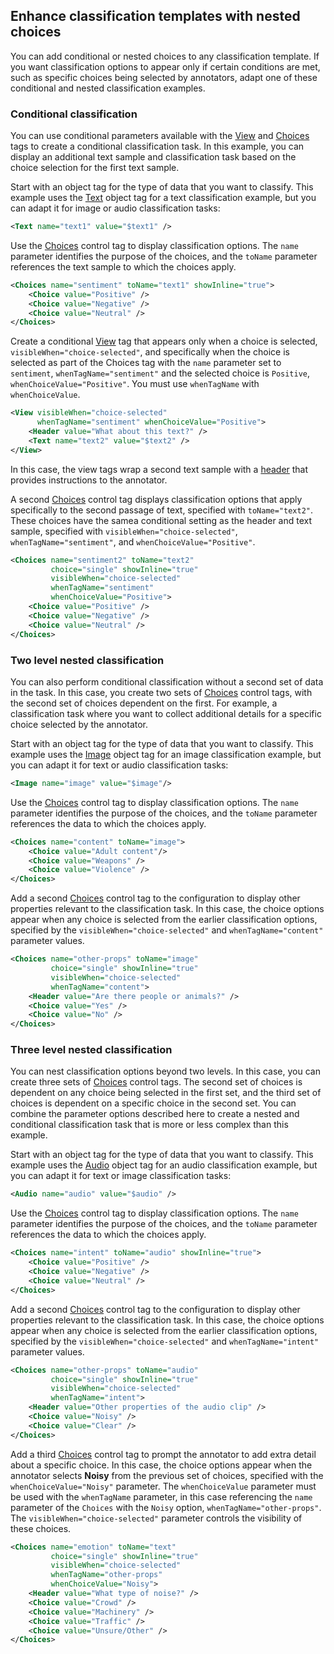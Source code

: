 ## Enhance classification templates with nested choices

You can add conditional or nested choices to any classification template. If you want classification options to appear only if certain conditions are met, such as specific choices being selected by annotators, adapt one of these conditional and nested classification examples. 

### Conditional classification

You can use conditional parameters available with the [View](/tags/view.html) and [Choices](/tags/choices.html) tags to create a conditional classification task. In this example, you can display an additional text sample and classification task based on the choice selection for the first text sample.

Start with an object tag for the type of data that you want to classify. This example uses the [Text](/tags/text.html) object tag for a text classification example, but you can adapt it for image or audio classification tasks:
```xml
<Text name="text1" value="$text1" />
```
Use the [Choices](/tags/choices.html) control tag to display classification options. The `name` parameter identifies the purpose of the choices, and the `toName` parameter references the text sample to which the choices apply. 
```xml
<Choices name="sentiment" toName="text1" showInline="true">
    <Choice value="Positive" />
    <Choice value="Negative" />
    <Choice value="Neutral" />
</Choices>
```
Create a conditional [View](/tags/view.html) tag that appears only when a choice is selected, `visibleWhen="choice-selected"`, and specifically when the choice is selected as part of the Choices tag with the `name` parameter set to `sentiment`, `whenTagName="sentiment"` and the selected choice is `Positive`, `whenChoiceValue="Positive"`. You must use `whenTagName` with `whenChoiceValue`.  
```xml
<View visibleWhen="choice-selected"
      whenTagName="sentiment" whenChoiceValue="Positive">
    <Header value="What about this text?" />
    <Text name="text2" value="$text2" />
</View>
```
In this case, the view tags wrap a second text sample with a [header](/tags/header.html) that provides instructions to the annotator.

A second [Choices](/tags/choices.html) control tag displays classification options that apply specifically to the second passage of text, specified with `toName="text2"`. These choices have the samea conditional setting as the header and text sample, specified with `visibleWhen="choice-selected"`, `whenTagName="sentiment"`, and `whenChoiceValue="Positive"`. 
```xml
<Choices name="sentiment2" toName="text2"
         choice="single" showInline="true"
         visibleWhen="choice-selected"
         whenTagName="sentiment"
         whenChoiceValue="Positive">
    <Choice value="Positive" />
    <Choice value="Negative" />
    <Choice value="Neutral" />
</Choices>
```

### Two level nested classification

You can also perform conditional classification without a second set of data in the task. In this case, you create two sets of [Choices](/tags/choices.html) control tags, with the second set of choices dependent on the first. For example, a classification task where you want to collect additional details for a specific choice selected by the annotator. 

Start with an object tag for the type of data that you want to classify. This example uses the [Image](/tags/image.html) object tag for an image classification example, but you can adapt it for text or audio classification tasks:
```xml
<Image name="image" value="$image"/>
```

Use the [Choices](/tags/choices.html) control tag to display classification options. The `name` parameter identifies the purpose of the choices, and the `toName` parameter references the data to which the choices apply.
```xml
<Choices name="content" toName="image">
    <Choice value="Adult content"/>
    <Choice value="Weapons" />
    <Choice value="Violence" />
</Choices>
```

Add a second [Choices](/tags/choices.html) control tag to the configuration to display other properties relevant to the classification task. In this case, the choice options appear when any choice is selected from the earlier classification options, specified by the `visibleWhen="choice-selected"` and `whenTagName="content"` parameter values. 
```xml
<Choices name="other-props" toName="image"
         choice="single" showInline="true"
         visibleWhen="choice-selected"
         whenTagName="content">
    <Header value="Are there people or animals?" />
    <Choice value="Yes" />
    <Choice value="No" />
</Choices>
```

### Three level nested classification

You can nest classification options beyond two levels. In this case, you can create three sets of [Choices](/tags/choices.html) control tags. The second set of choices is dependent on any choice being selected in the first set, and the third set of choices is dependent on a specific choice in the second set. You can combine the parameter options described here to create a nested and conditional classification task that is more or less complex than this example.


Start with an object tag for the type of data that you want to classify. This example uses the [Audio](/tags/audio.html) object tag for an audio classification example, but you can adapt it for text or image classification tasks:
```xml
<Audio name="audio" value="$audio" />
```

Use the [Choices](/tags/choices.html) control tag to display classification options. The `name` parameter identifies the purpose of the choices, and the `toName` parameter references the data to which the choices apply.
```xml
<Choices name="intent" toName="audio" showInline="true">
    <Choice value="Positive" />
    <Choice value="Negative" />
    <Choice value="Neutral" />
</Choices>
```

Add a second [Choices](/tags/choices.html) control tag to the configuration to display other properties relevant to the classification task. In this case, the choice options appear when any choice is selected from the earlier classification options, specified by the `visibleWhen="choice-selected"` and `whenTagName="intent"` parameter values. 
```xml
<Choices name="other-props" toName="audio"
         choice="single" showInline="true"
         visibleWhen="choice-selected"
         whenTagName="intent">
    <Header value="Other properties of the audio clip" />
    <Choice value="Noisy" />
    <Choice value="Clear" />
</Choices>
```

Add a third [Choices](/tags/choices.html) control tag to prompt the annotator to add extra detail about a specific choice. In this case, the choice options appear when the annotator selects **Noisy** from the previous set of choices, specified with the `whenChoiceValue="Noisy"` parameter. The `whenChoiceValue` parameter must be used with the `whenTagName` parameter, in this case referencing the `name` parameter of the `Choices` with the `Noisy` option, `whenTagName="other-props"`. The `visibleWhen="choice-selected"` parameter controls the visibility of these choices. 
```xml
<Choices name="emotion" toName="text"
         choice="single" showInline="true"
         visibleWhen="choice-selected"
         whenTagName="other-props"
         whenChoiceValue="Noisy">
    <Header value="What type of noise?" />
    <Choice value="Crowd" />
    <Choice value="Machinery" />
    <Choice value="Traffic" />
    <Choice value="Unsure/Other" />
</Choices>
```
